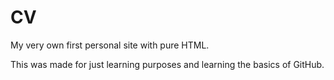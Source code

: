 # CV
My very own first personal site with pure HTML. 	

This was made for just learning purposes and learning the basics of GitHub.

